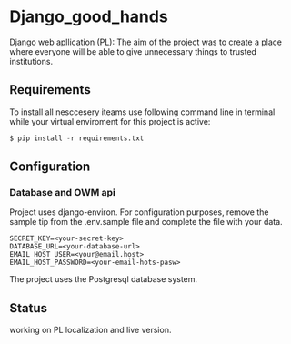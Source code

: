 # Django_good_hands

Django web apllication (PL):
The aim of the project was to create a place where everyone will be able to give unnecessary things to trusted 
institutions.

## Requirements

To install all nesccesery iteams use following command line in terminal
while your virtual enviroment for this project is active:
```python
$ pip install -r requirements.txt
```

## Configuration 
### Database and OWM api
Project uses django-environ. For configuration purposes, remove the sample tip 
from the .env.sample file and complete the file with your data.
```
SECRET_KEY=<your-secret-key>
DATABASE_URL=<your-database-url>
EMAIL_HOST_USER=<your@email.host>
EMAIL_HOST_PASSWORD=<your-email-hots-pasw>
```
The project uses the Postgresql database system.

## Status

working on PL localization and live version.
